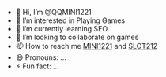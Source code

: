 - 👋 Hi, I’m @QQMINI1221
- 👀 I’m interested in Playing Games
- 🌱 I’m currently learning SEO
- 💞️ I’m looking to collaborate on games
- 📫 How to reach me [MINI1221](https://www.snibbeinteractive.com/) and [SLOT212](https://www.rr1221hoki.com/)
- 😄 Pronouns: ...
- ⚡ Fun fact: ...

<!---
QQMINI1221/QQMINI1221 is a ✨ special ✨ repository because its `README.md` (this file) appears on your GitHub profile.
You can click the Preview link to take a look at your changes.
--->
